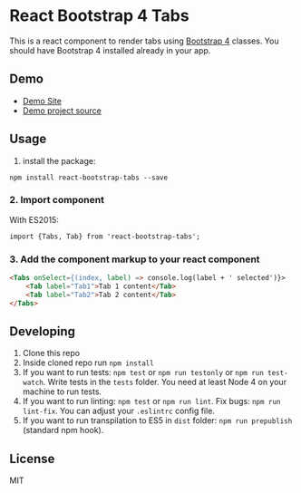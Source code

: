 # React Bootstrap 4 Tabs

This is a react component to render tabs using <a href="http://v4-alpha.getbootstrap.com/">Bootstrap 4</a> classes.
You should have Bootstrap 4 installed already in your app.

## Demo

- [Demo Site](https://freeranger.github.io/react-bootstrap-tabs-demo)
- [Demo project source](https://github.com/freeranger/react-bootstrap-tabs-demo)


## Usage

1. install the package:
```
npm install react-bootstrap-tabs --save
```

### 2. Import component

With ES2015:
```
import {Tabs, Tab} from 'react-bootstrap-tabs';
```

### 3. Add the component markup to your react component

```html
<Tabs onSelect={(index, label) => console.log(label + ' selected')}>
    <Tab label="Tab1">Tab 1 content</Tab>
    <Tab label="Tab2">Tab 2 content</Tab>
</Tabs>
```

## Developing

1. Clone this repo
2. Inside cloned repo run `npm install`
3. If you want to run tests: `npm test` or `npm run testonly` or `npm run test-watch`. Write tests in the `tests` folder. You need at least Node 4 on your machine to run tests.
4. If you want to run linting: `npm test` or `npm run lint`. Fix bugs: `npm run lint-fix`. You can adjust your `.eslintrc` config file.
5. If you want to run transpilation to ES5 in `dist` folder: `npm run prepublish` (standard npm hook).

## License

MIT
